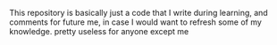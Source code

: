 This repository is basically just a code that I write during learning, and comments for future me, in case I would want to refresh some of my knowledge.
pretty useless for anyone except me
